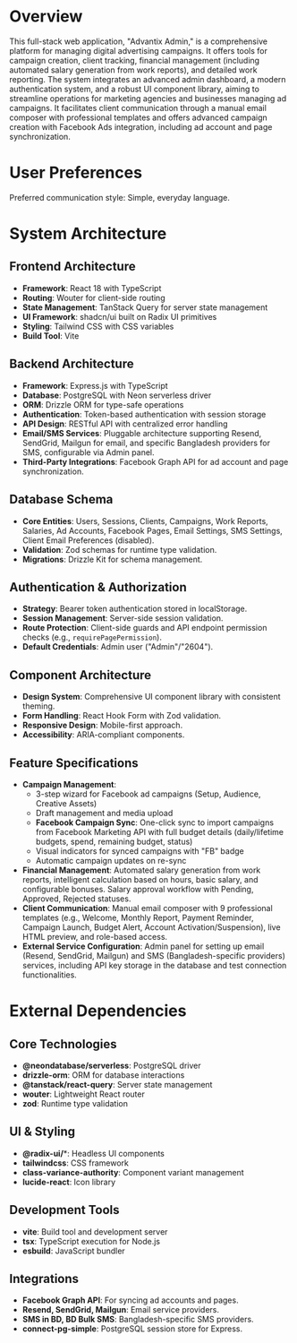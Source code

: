 # Overview

This full-stack web application, "Advantix Admin," is a comprehensive platform for managing digital advertising campaigns. It offers tools for campaign creation, client tracking, financial management (including automated salary generation from work reports), and detailed work reporting. The system integrates an advanced admin dashboard, a modern authentication system, and a robust UI component library, aiming to streamline operations for marketing agencies and businesses managing ad campaigns. It facilitates client communication through a manual email composer with professional templates and offers advanced campaign creation with Facebook Ads integration, including ad account and page synchronization.

# User Preferences

Preferred communication style: Simple, everyday language.

# System Architecture

## Frontend Architecture
- **Framework**: React 18 with TypeScript
- **Routing**: Wouter for client-side routing
- **State Management**: TanStack Query for server state management
- **UI Framework**: shadcn/ui built on Radix UI primitives
- **Styling**: Tailwind CSS with CSS variables
- **Build Tool**: Vite

## Backend Architecture
- **Framework**: Express.js with TypeScript
- **Database**: PostgreSQL with Neon serverless driver
- **ORM**: Drizzle ORM for type-safe operations
- **Authentication**: Token-based authentication with session storage
- **API Design**: RESTful API with centralized error handling
- **Email/SMS Services**: Pluggable architecture supporting Resend, SendGrid, Mailgun for email, and specific Bangladesh providers for SMS, configurable via Admin panel.
- **Third-Party Integrations**: Facebook Graph API for ad account and page synchronization.

## Database Schema
- **Core Entities**: Users, Sessions, Clients, Campaigns, Work Reports, Salaries, Ad Accounts, Facebook Pages, Email Settings, SMS Settings, Client Email Preferences (disabled).
- **Validation**: Zod schemas for runtime type validation.
- **Migrations**: Drizzle Kit for schema management.

## Authentication & Authorization
- **Strategy**: Bearer token authentication stored in localStorage.
- **Session Management**: Server-side session validation.
- **Route Protection**: Client-side guards and API endpoint permission checks (e.g., `requirePagePermission`).
- **Default Credentials**: Admin user ("Admin"/"2604").

## Component Architecture
- **Design System**: Comprehensive UI component library with consistent theming.
- **Form Handling**: React Hook Form with Zod validation.
- **Responsive Design**: Mobile-first approach.
- **Accessibility**: ARIA-compliant components.

## Feature Specifications
- **Campaign Management**: 
  - 3-step wizard for Facebook ad campaigns (Setup, Audience, Creative Assets)
  - Draft management and media upload
  - **Facebook Campaign Sync**: One-click sync to import campaigns from Facebook Marketing API with full budget details (daily/lifetime budgets, spend, remaining budget, status)
  - Visual indicators for synced campaigns with "FB" badge
  - Automatic campaign updates on re-sync
- **Financial Management**: Automated salary generation from work reports, intelligent calculation based on hours, basic salary, and configurable bonuses. Salary approval workflow with Pending, Approved, Rejected statuses.
- **Client Communication**: Manual email composer with 9 professional templates (e.g., Welcome, Monthly Report, Payment Reminder, Campaign Launch, Budget Alert, Account Activation/Suspension), live HTML preview, and role-based access.
- **External Service Configuration**: Admin panel for setting up email (Resend, SendGrid, Mailgun) and SMS (Bangladesh-specific providers) services, including API key storage in the database and test connection functionalities.

# External Dependencies

## Core Technologies
- **@neondatabase/serverless**: PostgreSQL driver
- **drizzle-orm**: ORM for database interactions
- **@tanstack/react-query**: Server state management
- **wouter**: Lightweight React router
- **zod**: Runtime type validation

## UI & Styling
- **@radix-ui/***: Headless UI components
- **tailwindcss**: CSS framework
- **class-variance-authority**: Component variant management
- **lucide-react**: Icon library

## Development Tools
- **vite**: Build tool and development server
- **tsx**: TypeScript execution for Node.js
- **esbuild**: JavaScript bundler

## Integrations
- **Facebook Graph API**: For syncing ad accounts and pages.
- **Resend, SendGrid, Mailgun**: Email service providers.
- **SMS in BD, BD Bulk SMS**: Bangladesh-specific SMS providers.
- **connect-pg-simple**: PostgreSQL session store for Express.